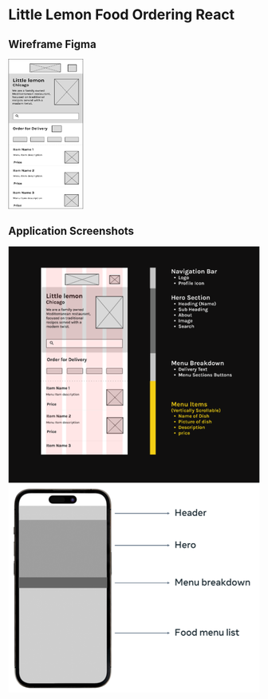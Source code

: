 # Little Lemon Food Ordering React

## Wireframe Figma

<img src="Wireframe1.png" alt="Wireframe Image" style="height: 300px; width:150px;"/>

## Application Screenshots

<img src="Wireframe2.png" alt="Wireframe Image" />
<img src="Wireframe3.png" alt="Wireframe Image" "/>

